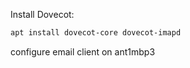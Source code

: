 
Install Dovecot:

```bash
apt install dovecot-core dovecot-imapd
```


configure email client on ant1mbp3